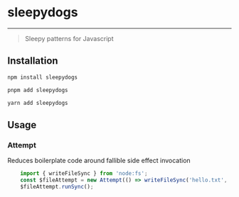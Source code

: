 # sleepydogs

---

> Sleepy patterns for Javascript

## Installation

```bash
npm install sleepydogs

pnpm add sleepydogs

yarn add sleepydogs
```

## Usage

### Attempt

Reduces boilerplate code around fallible side effect invocation

```js
    import { writeFileSync } from 'node:fs';
    const $fileAttempt = new Attempt(() => writeFileSync('hello.txt', 'Hello World', { encoding: "utf-8" }));
    $fileAttempt.runSync();
```